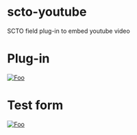 # scto-youtube
SCTO field plug-in to embed youtube video

# Plug-in
<a href="https://github.com/PovertyAction/scto-youtube/raw/master/youtube.fieldplugin.zip" rel="Download plug-in">![Foo](https://raw.githubusercontent.com/surveycto/baseline-text/master/extras/download-button.png)</a>


# Test form
<a href="https://github.com/PovertyAction/scto-youtube/raw/master/testform/Youtube.xlsx" rel="Download test form">![Foo](https://raw.githubusercontent.com/surveycto/baseline-text/master/extras/download-button.png)</a>
